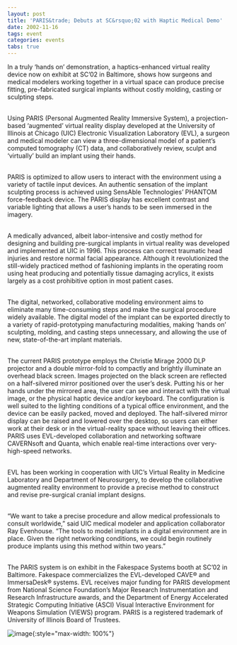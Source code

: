 ```yaml
---
layout: post
title: 'PARIS&trade; Debuts at SC&rsquo;02 with Haptic Medical Demo'
date: 2002-11-16
tags: event
categories: events
tabs: true
---
```


In a truly &lsquo;hands on&rsquo; demonstration, a haptics-enhanced virtual reality device now on exhibit at SC&rsquo;02 in Baltimore, shows how surgeons and medical modelers working together in a virtual space can produce precise fitting, pre-fabricated surgical implants without costly molding, casting or sculpting steps.<br><br>

Using PARIS (Personal Augmented Reality Immersive System), a projection-based &lsquo;augmented&rsquo; virtual reality display developed at the University of Illinois at Chicago (UIC) Electronic Visualization Laboratory (EVL), a surgeon and medical modeler can view a three-dimensional model of a patient&rsquo;s computed tomography (CT) data, and collaboratively review, sculpt and &lsquo;virtually&rsquo; build an implant using their hands.<br><br>

PARIS is optimized to allow users to interact with the environment using a variety of tactile input devices. An authentic sensation of the implant sculpting process is achieved using SensAble Technologies&rsquo; PHANTOM force-feedback device. The PARIS display has excellent contrast and variable lighting that allows a user&rsquo;s hands to be seen immersed in the imagery.<br><br>

A medically advanced, albeit labor-intensive and costly method for designing and building pre-surgical implants in virtual reality was developed and implemented at UIC in 1996. This process can correct traumatic head injuries and restore normal facial appearance. Although it revolutionized the still-widely practiced method of fashioning implants in the operating room using heat producing and potentially tissue damaging acrylics, it exists largely as a cost prohibitive option in most patient cases.<br><br>

The digital, networked, collaborative modeling environment aims to eliminate many time-consuming steps and make the surgical procedure widely available. The digital model of the implant can be exported directly to a variety of rapid-prototyping manufacturing modalities, making &lsquo;hands on&rsquo; sculpting, molding, and casting steps unnecessary, and allowing the use of new, state-of-the-art implant materials.<br><br>

The current PARIS prototype employs the Christie Mirage 2000 DLP projector and a double mirror-fold to compactly and brightly illuminate an overhead black screen. Images projected on the black screen are reflected on a half-silvered mirror positioned over the user&rsquo;s desk. Putting his or her hands under the mirrored area, the user can see and interact with the virtual image, or the physical haptic device and/or keyboard. The configuration is well suited to the lighting conditions of a typical office environment, and the device can be easily packed, moved and deployed. The half-silvered mirror display can be raised and lowered over the desktop, so users can either work at their desk or in the virtual-reality space without leaving their offices. PARIS uses EVL-developed collaboration and networking software CAVERNsoft and Quanta, which enable real-time interactions over very-high-speed networks.<br><br>

EVL has been working in cooperation with UIC&rsquo;s Virtual Reality in Medicine Laboratory and Department of Neurosurgery, to develop the collaborative augmented reality environment to provide a precise method to construct and revise pre-surgical cranial implant designs.<br><br>

&ldquo;We want to take a precise procedure and allow medical professionals to consult worldwide,&rdquo; said UIC medical modeler and application collaborator Ray Evenhouse. &ldquo;The tools to model implants in a digital environment are in place. Given the right networking conditions, we could begin routinely produce implants using this method within two years.&rdquo;<br><br>

The PARIS system is on exhibit in the Fakespace Systems booth at SC&rsquo;02 in Baltimore. Fakespace commercializes the EVL-developed CAVE&reg; and ImmersaDesk&reg; systems. EVL receives major funding for PARIS development from National Science Foundation&rsquo;s Major Research Instrumentation and Research Infrastructure awards, and the Department of Energy Accelerated Strategic Computing Initiative (ASCI) Visual Interactive Environment for Weapons Simulation (VIEWS) program. PARIS is a registered trademark of University of Illinois Board of Trustees.

![image](https://www.evl.uic.edu/output/originals/paris-greg.jpg-srcw.jpg){:style="max-width: 100%"}

